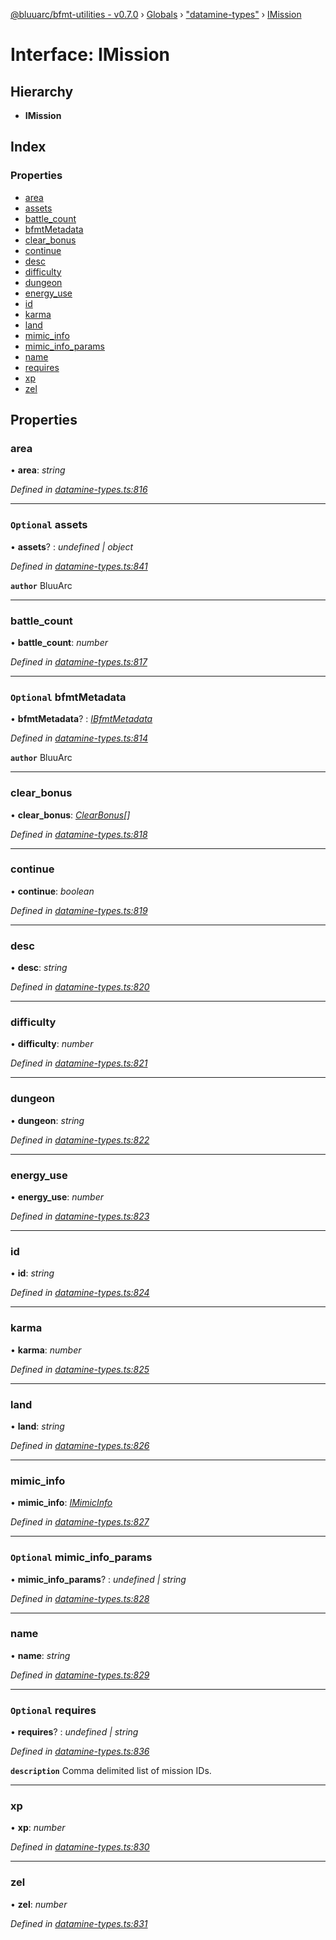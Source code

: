 [@bluuarc/bfmt-utilities - v0.7.0](../README.md) › [Globals](../globals.md) › ["datamine-types"](../modules/_datamine_types_.md) › [IMission](_datamine_types_.imission.md)

# Interface: IMission

## Hierarchy

* **IMission**

## Index

### Properties

* [area](_datamine_types_.imission.md#area)
* [assets](_datamine_types_.imission.md#optional-assets)
* [battle_count](_datamine_types_.imission.md#battle_count)
* [bfmtMetadata](_datamine_types_.imission.md#optional-bfmtmetadata)
* [clear_bonus](_datamine_types_.imission.md#clear_bonus)
* [continue](_datamine_types_.imission.md#continue)
* [desc](_datamine_types_.imission.md#desc)
* [difficulty](_datamine_types_.imission.md#difficulty)
* [dungeon](_datamine_types_.imission.md#dungeon)
* [energy_use](_datamine_types_.imission.md#energy_use)
* [id](_datamine_types_.imission.md#id)
* [karma](_datamine_types_.imission.md#karma)
* [land](_datamine_types_.imission.md#land)
* [mimic_info](_datamine_types_.imission.md#mimic_info)
* [mimic_info_params](_datamine_types_.imission.md#optional-mimic_info_params)
* [name](_datamine_types_.imission.md#name)
* [requires](_datamine_types_.imission.md#optional-requires)
* [xp](_datamine_types_.imission.md#xp)
* [zel](_datamine_types_.imission.md#zel)

## Properties

###  area

• **area**: *string*

*Defined in [datamine-types.ts:816](https://github.com/BluuArc/bfmt-utilities/blob/master/src/datamine-types.ts#L816)*

___

### `Optional` assets

• **assets**? : *undefined | object*

*Defined in [datamine-types.ts:841](https://github.com/BluuArc/bfmt-utilities/blob/master/src/datamine-types.ts#L841)*

**`author`** BluuArc

___

###  battle_count

• **battle_count**: *number*

*Defined in [datamine-types.ts:817](https://github.com/BluuArc/bfmt-utilities/blob/master/src/datamine-types.ts#L817)*

___

### `Optional` bfmtMetadata

• **bfmtMetadata**? : *[IBfmtMetadata](_datamine_types_.ibfmtmetadata.md)*

*Defined in [datamine-types.ts:814](https://github.com/BluuArc/bfmt-utilities/blob/master/src/datamine-types.ts#L814)*

**`author`** BluuArc

___

###  clear_bonus

• **clear_bonus**: *[ClearBonus](../modules/_datamine_types_.md#clearbonus)[]*

*Defined in [datamine-types.ts:818](https://github.com/BluuArc/bfmt-utilities/blob/master/src/datamine-types.ts#L818)*

___

###  continue

• **continue**: *boolean*

*Defined in [datamine-types.ts:819](https://github.com/BluuArc/bfmt-utilities/blob/master/src/datamine-types.ts#L819)*

___

###  desc

• **desc**: *string*

*Defined in [datamine-types.ts:820](https://github.com/BluuArc/bfmt-utilities/blob/master/src/datamine-types.ts#L820)*

___

###  difficulty

• **difficulty**: *number*

*Defined in [datamine-types.ts:821](https://github.com/BluuArc/bfmt-utilities/blob/master/src/datamine-types.ts#L821)*

___

###  dungeon

• **dungeon**: *string*

*Defined in [datamine-types.ts:822](https://github.com/BluuArc/bfmt-utilities/blob/master/src/datamine-types.ts#L822)*

___

###  energy_use

• **energy_use**: *number*

*Defined in [datamine-types.ts:823](https://github.com/BluuArc/bfmt-utilities/blob/master/src/datamine-types.ts#L823)*

___

###  id

• **id**: *string*

*Defined in [datamine-types.ts:824](https://github.com/BluuArc/bfmt-utilities/blob/master/src/datamine-types.ts#L824)*

___

###  karma

• **karma**: *number*

*Defined in [datamine-types.ts:825](https://github.com/BluuArc/bfmt-utilities/blob/master/src/datamine-types.ts#L825)*

___

###  land

• **land**: *string*

*Defined in [datamine-types.ts:826](https://github.com/BluuArc/bfmt-utilities/blob/master/src/datamine-types.ts#L826)*

___

###  mimic_info

• **mimic_info**: *[IMimicInfo](_datamine_types_.imimicinfo.md)*

*Defined in [datamine-types.ts:827](https://github.com/BluuArc/bfmt-utilities/blob/master/src/datamine-types.ts#L827)*

___

### `Optional` mimic_info_params

• **mimic_info_params**? : *undefined | string*

*Defined in [datamine-types.ts:828](https://github.com/BluuArc/bfmt-utilities/blob/master/src/datamine-types.ts#L828)*

___

###  name

• **name**: *string*

*Defined in [datamine-types.ts:829](https://github.com/BluuArc/bfmt-utilities/blob/master/src/datamine-types.ts#L829)*

___

### `Optional` requires

• **requires**? : *undefined | string*

*Defined in [datamine-types.ts:836](https://github.com/BluuArc/bfmt-utilities/blob/master/src/datamine-types.ts#L836)*

**`description`** Comma delimited list of mission IDs.

___

###  xp

• **xp**: *number*

*Defined in [datamine-types.ts:830](https://github.com/BluuArc/bfmt-utilities/blob/master/src/datamine-types.ts#L830)*

___

###  zel

• **zel**: *number*

*Defined in [datamine-types.ts:831](https://github.com/BluuArc/bfmt-utilities/blob/master/src/datamine-types.ts#L831)*
